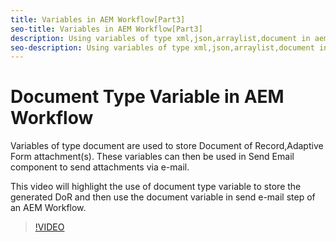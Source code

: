 ```yaml
---
title: Variables in AEM Workflow[Part3]
seo-title: Variables in AEM Workflow[Part3]
description: Using variables of type xml,json,arraylist,document in aem workflow
seo-description: Using variables of type xml,json,arraylist,document in aem workflow
---
```

# Document Type Variable in AEM Workflow


Variables of type document are used to store Document of Record,Adaptive Form attachment(s). These variables can then be used in Send Email component to send attachments via e-mail.

This video will highlight the use of document type variable to store the generated DoR and then use the document variable in send e-mail step of an AEM Workflow.

>[!VIDEO](https://video.tv.adobe.com/v/26452)
